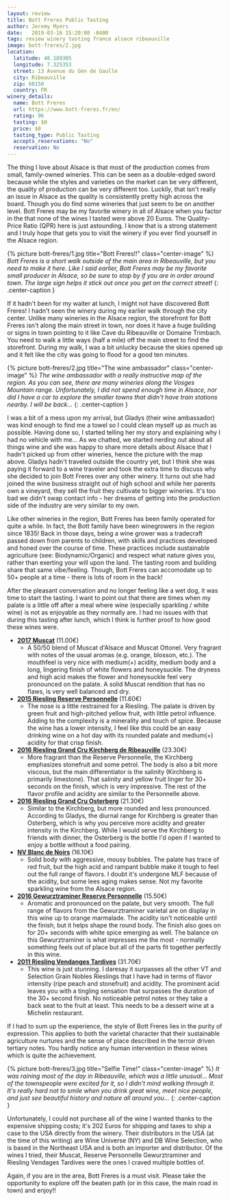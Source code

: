 ```yaml
---
layout: review
title: Bott Freres Public Tasting
author: Jeremy Myers
date:   2019-03-16 15:20:00 -0400
tags: review winery tasting france alsace ribeauville
image: bott-freres/2.jpg
location:
  latitude: 48.189305
  longitude: 7.325353
  street: 13 Avenue du Gén de Gaulle
  city: Ribeauville
  zip: 68150
  country: FR
winery_details:
  name: Bott Freres
  url: https://www.bott-freres.fr/en/
  rating: 96
  tasting: $0
  price: $0
  tasting_type: Public Tasting
  accepts_reservations: "No"
  reservation: No
---
```

The thing I love about Alsace is that most of the production comes from small, family-owned wineries.  This can be seen as a double-edged sword because while the styles and varieties on the market can be very different, the quality of production can be very different too.  Luckily, that isn't really an issue in Alsace as the quality is consistently pretty high across the board.  Though you do find some wineries that just seem to be on another level.  Bott Freres may be my favorite winery in all of Alsace when you factor in the that none of the wines I tasted were above 20 Euros.  The Quality-Price Ratio (QPR) here is just astounding.  I know that is a strong statement and I truly hope that gets you to visit the winery if you ever find yourself in the Alsace region.

{% picture bott-freres/1.jpg title="Bott Freres!!" class="center-image" %}
*Bott Freres is a short walk outside of the main area in Ribeauville, but you need to make it here.  Like I said earlier, Bott Freres may be my favorite small producer in Alsace, so be sure to stop by if you are in order around town.  The large sign helps it stick out once you get on the correct street!*
{: .center-caption }

If it hadn't been for my waiter at lunch, I might not have discovered Bott Freres!  I hadn't seen the winery during my earlier walk through the city center.  Unlike many wineries in the Alsace region, the storefront for Bott Freres isn't along the main street in town, nor does it have a huge building or signs in town pointing to it like Cave du Ribeauville or Domaine Trimbach.  You need to walk a little ways (half a mile) off the main street to find the storefront.  During my walk, I was a bit unlucky because the skies opened up and it felt like the city was going to flood for a good ten minutes.

{% picture bott-freres/2.jpg title="The wine ambassador" class="center-image" %}
*The wine ambassador with a really instructive map of the region.  As you can see, there are many wineries along the Vosges Mountain range.  Unfortunately, I did not spend enough time in Alsace, nor did I have a car to explore the smaller towns that didn't have train stations nearby.  I will be back...*
{: .center-caption }

I was a bit of a mess upon my arrival, but Gladys (their wine ambassador) was kind enough to find me a towel so I could clean myself up as much as possible.  Having done so, I started telling her my story and explaining why I had no vehicle with me...  As we chatted, we started nerding out about all things wine and she was happy to share more details about Alsace that I hadn't picked up from other wineries, hence the picture with the map above.  Gladys hadn't traveled outside the country yet, but I think she was paying it forward to a wine traveler and took the extra time to discuss why she decided to join Bott Freres over any other winery.  It turns out she had joined the wine business straight out of high school and while her parents own a vineyard, they sell the fruit they cultivate to bigger wineries.  It's too bad we didn't swap contact info - her dreams of getting into the production side of the industry are very similar to my own.

Like other wineries in the region, Bott Freres has been family operated for quite a while.  In fact, the Bott family have been winegrowers in the region since 1835!  Back in those days, being a wine grower was a tradecraft passed down from parents to children, with skills and practices developed and honed over the course of time.  These practices include sustainable agriculture (see: Biodynamic/Organic) and respect what nature gives you, rather than exerting your will upon the land.  The tasting room and building share that same vibe/feeling.  Though, Bott Freres can accomodate up to 50+ people at a time - there is lots of room in the back!

After the pleasant conversation and no longer feeling like a wet dog, it was time to start the tasting.  I want to point out that there are times when my palate is a little off after a meal where wine (especially sparkling / white wine) is not as enjoyable as they normally are.  I had no issues with that during this tasting after lunch, which I think is further proof to how good these wines were.

* [**2017 Muscat**](https://www.bott-freres.fr/en/product/muscat-tradition-2017/) (11.00€)
  * A 50/50 blend of Muscat d'Alsace and Muscat Ottonel.  Very fragrant with notes of the usual aromas (e.g. orange, blosson, etc.).  The mouthfeel is very nice with medium(+) acidity, medium body and a long, lingering finish of white flowers and honeysuckle.  The dryness and high acid makes the flower and honeysuckle feel very pronounced on the palate.  A solid Muscat rendition that has no flaws, is very well balanced and dry.
* [**2015 Riesling Reserve Personnelle**](https://www.bott-freres.fr/en/product/riesling-reserve-personnelle-2016/) (11.60€)
  * The nose is a little restrained for a Riesling.  The palate is driven by green fruit and high-pitched yellow fruit, with little petrol influence.  Adding to the complexity is a minerality and touch of spice.  Because the wine has a lower intensity, I feel like this could be an easy drinking wine on a hot day with its rounded palate and medium(+) acidity for that crisp finish.
* [**2016 Riesling Grand Cru Kirchberg de Ribeauville**](https://www.bott-freres.fr/en/product/riesling-grand-cru-kirchberg-de-ribeauville-2016/) (23.30€)
  * More fragrant than the Reserve Personnelle, the Kirchberg emphasizes stonefruit and some petrol.  The body is also a bit more viscous, but the main differentiator is the salinity (Kirchberg is primarily limestone).  That salinity and yellow fruit linger for 30+ seconds on the finish, which is very impressive.  The rest of the flavor profile and acidity are similar to the Personnelle above.
* [**2016 Riesling Grand Cru Osterberg**](https://www.bott-freres.fr/en/product/riesling-grand-cru-osterberg-2016/) (21.30€)
  * Similar to the Kirchberg, but more rounded and less pronounced.  According to Gladys, the diurnal range for Kirchberg is greater than Osterberg, which is why you perceive more acidity and greater intensity in the Kirchberg.  While I would serve the Kirchberg to friends with dinner, the Osterberg is the bottle I'd open if I wanted to enjoy a bottle without a food pairing.
* [**NV Blanc de Noirs**](https://www.bott-freres.fr/en/product/cremant-dalsace-brut-blanc-de-noirs/) (16.10€)
  * Solid body with aggressive, mousy bubbles.  The palate has trace of red fruit, but the high acid and rampant bubble make it tough to feel out the full range of flavors.  I doubt it's undergone MLF because of the acidity, but some lees aging makes sense.  Not my favorite sparkling wine from the Alsace region. 
* [**2016 Gewurztraminer Reserve Personnelle**](https://www.bott-freres.fr/en/product/gewurztraminer-reserve-personnelle-2016/) (15.50€)
  * Aromatic and pronounced on the palate, but very smooth.  The full range of flavors from the Gewurztraminer varietal are on display in this wine up to orange marmalade.  The acidity isn't noticeable until the finish, but it helps shape the round body.  The finish also goes on for 20+ seconds with white spice emerging as well.  The balance on this Gewurztraminer is what impresses me the most - normally something feels out of place but all of the parts fit together perfectly in this wine.
* [**2011 Riesling Vendanges Tardives**](https://www.bott-freres.fr/en/product/riesling-vendanges-tardives-2011/) (31.70€)
  * This wine is just stunning.  I daresay it surpasses all the other VT and Selection Grain Nobles Rieslings that I have had in terms of flavor intensity (ripe peach and stonefruit) and acidity.  The prominent acid leaves you with a tingling sensation that surpasses the duration of the 30+ second finish.  No noticeable petrol notes or they take a back seat to the fruit at least.  This needs to be a dessert wine at a Michelin restaurant.

If I had to sum up the experience, the style of Bott Freres lies in the purity of expression.  This applies to both the varietal character that their sustainable agriculture nurtures and the sense of place described in the terroir driven tertiary notes.  You hardly notice any human intervention in these wines which is quite the achievement.  

{% picture bott-freres/3.jpg title="Selfie Time!" class="center-image" %}
*It was raining most of the day in Ribeauville, which was a little unusual...  Most of the townspeople were excited for it, so I didn't mind walking through it.  It's really hard not to smile when you drink great wine, meet nice people, and just see beautiful history and nature all around you...*
{: .center-caption }

Unfortunately, I could not purchase all of the wine I wanted thanks to the expensive shipping costs; it's 202 Euros for shipping and taxes to ship a case to the USA directly from the winery.  Their distributors in the USA (at the time of this writing) are Wine Universe (NY) and DB Wine Selection, who is based in the Northeast USA and is both an importer and distributor.  Of the wines I tried, their Muscat, Reserve Personnelle Gewurztraminer and Riesling Vendages Tardives were the ones I craved multiple bottles of.  

Again, if you are in the area, Bott Freres is a must visit.  Please take the opportunity to explore off the beaten path (or in this case, the main road in town) and enjoy!!
